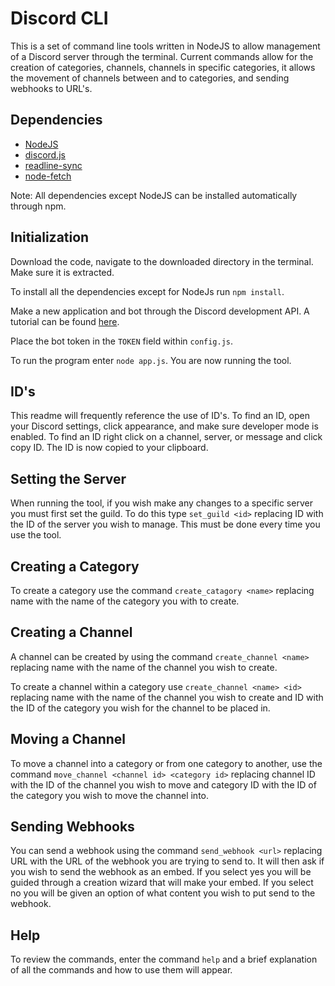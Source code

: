 # Discord CLI
This is a set of command line tools written in NodeJS to allow management of a Discord server through the terminal. Current commands allow for the creation of categories, channels, channels in specific categories, it allows the movement of channels between and to categories, and sending webhooks to URL's.
## Dependencies

 - [NodeJS](https://nodejs.org/)
 - [discord.js](https://discord.js.org/)
 - [readline-sync](https://www.npmjs.com/package/readline-sync)
 - [node-fetch](https://www.npmjs.com/package/node-fetch)

Note: All dependencies except NodeJS can be installed automatically through npm.

## Initialization
Download the code, navigate to the downloaded directory in the terminal. Make sure it is extracted.

To install all the dependencies except for NodeJs run `npm install`.

Make a new application and bot through the Discord development API. A tutorial can be found [here](https://discordpy.readthedocs.io/en/latest/discord.html).

Place the bot token in the `TOKEN` field within `config.js`.

To run the program enter `node app.js`. You are now running the tool.

## ID's
This readme will frequently reference the use of ID's. To find an ID, open your Discord settings, click appearance, and make sure developer mode is enabled. To find an ID right click on a channel, server, or message and click copy ID. The ID is now copied to your clipboard.

## Setting the Server
When running the tool, if you wish make any changes to a specific server you must first set the guild. To do this type `set_guild <id>` replacing ID with the ID of the server you wish to manage. This must be done every time you use the tool.

## Creating a Category
To create a category use the command `create_catagory <name>` replacing name with the name of the category you with to create.

## Creating a Channel
A channel can be created by using the command `create_channel <name>` replacing name with the name of the channel you wish to create.

To create a channel within a category use `create_channel <name> <id>` replacing name with the name of the channel you wish to create and ID with the ID of the category you wish for the channel to be placed in.

## Moving a Channel
To move a channel into a category or from one category to another, use the command `move_channel <channel id> <category id>` replacing channel ID with the ID of the channel you wish to move and category ID with the ID of the category you wish to move the channel into.

## Sending Webhooks
You can send a webhook using the command `send_webhook <url>` replacing URL with the URL of the webhook you are trying to send to. It will then ask if you wish to send the webhook as an embed. If you select yes you will be guided through a creation wizard that will make your embed. If you select no you will be given an option of what content you wish to put send to the webhook.

## Help
To review the commands, enter the command `help` and a brief explanation of all the commands and how to use them will appear.